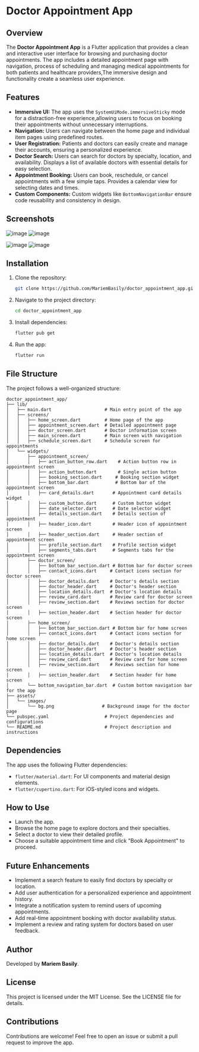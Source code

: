 # Doctor Appointment App

## Overview
The **Doctor Appointment App** is a Flutter application that provides a clean and interactive user interface for browsing and purchasing doctor appointments. The app includes a detailed appointment page with navigation, process of scheduling and managing medical appointments for both patients and healthcare providers,The immersive design and functionality create a seamless user experience.

## Features
- **Immersive UI:** The app uses the `SystemUiMode.immersiveSticky` mode for a distraction-free experience,allowing users to focus on booking their appointments without unnecessary interruptions.
- **Navigation:** Users can navigate between the home page and individual item pages using predefined routes.
- **User Registration:** Patients and doctors can easily create and manage their accounts, ensuring a personalized experience.
- **Doctor Search:**
Users can search for doctors by specialty, location, and availability.
Displays a list of available doctors with essential details for easy selection.
- **Appointment Booking:**
Users can book, reschedule, or cancel appointments with a few simple taps.
Provides a calendar view for selecting dates and times.
- **Custom Components:** Custom widgets like `BottomNavigationBar` ensure code reusability and consistency in design.

## Screenshots

![image](https://github.com/user-attachments/assets/c4759d51-8f97-4d24-9c47-3dbfd7f22841)      ![image](https://github.com/user-attachments/assets/7ee389b6-0804-461d-b4de-b361eab73c40)


![image](https://github.com/user-attachments/assets/bf409ef0-a97c-4e83-bc9c-2b7f99e39045)      ![image](https://github.com/user-attachments/assets/2f7e3b8d-3d54-4f11-b415-5659db77d787)




## Installation
1. Clone the repository:
   ```bash
   git clone https://github.com/MariemBasily/doctor_appointment_app.git
   ```
2. Navigate to the project directory:
   ```bash
   cd doctor_appointment_app
   ```
3. Install dependencies:
   ```bash
   flutter pub get
   ```
4. Run the app:
   ```bash
   flutter run
   ```

## File Structure
The project follows a well-organized structure:
```
doctor_appointment_app/
├── lib/
│   ├── main.dart                    # Main entry point of the app
│   ├── screens/
│   │   ├── home_screen.dart         # Home page of the app
│   │   ├── appointment_screen.dart  # Detailed appointment page
│   │   ├── doctor_screen.dart       # Doctor information screen
│   │   ├── main_screen.dart         # Main screen with navigation
│   │   ├── schedule_screen.dart     # Schedule screen for appointments
│   └── widgets/
│       ├── appointment_screen/
│       │   ├── action_button_row.dart    # Action button row in appointment screen
│       │   ├── action_button.dart        # Single action button
│       │   ├── booking_section.dart     # Booking section widget
│       │   ├── bottom_bar.dart          # Bottom bar of the appointment screen
│       │   ├── card_details.dart       # Appointment card details widget
│       │   ├── custom_button.dart      # Custom button widget
│       │   ├── date_selector.dart      # Date selector widget
│       │   ├── details_section.dart    # Details section of appointment
│       │   ├── header_icon.dart        # Header icon of appointment screen
│       │   ├── header_section.dart     # Header section of appointment screen
│       │   ├── profile_section.dart    # Profile section widget
│       │   ├── segments_tabs.dart      # Segments tabs for the appointment screen
│       ├── doctor_screen/
│       │   ├── bottom_bar_section.dart # Bottom bar for doctor screen
│       │   ├── contact_icons.dart     # Contact icons section for doctor screen
│       │   ├── doctor_details.dart    # Doctor's details section
│       │   ├── doctor_header.dart     # Doctor's header section
│       │   ├── location_details.dart  # Doctor's location details
│       │   ├── review_card.dart       # Review card for doctor screen
│       │   ├── review_section.dart    # Reviews section for doctor screen
│       │   ├── section_header.dart    # Section header for doctor screen
│       ├── home_screen/
│       │   ├── bottom_bar_section.dart # Bottom bar for home screen
│       │   ├── contact_icons.dart     # Contact icons section for home screen
│       │   ├── doctor_details.dart    # Doctor's details section
│       │   ├── doctor_header.dart     # Doctor's header section
│       │   ├── location_details.dart  # Doctor's location details
│       │   ├── review_card.dart       # Review card for home screen
│       │   ├── review_section.dart    # Reviews section for home screen
│       │   ├── section_header.dart    # Section header for home screen
│       └── bottom_navigation_bar.dart  # Custom bottom navigation bar for the app
├── assets/
│   └── images/
│       └── bg.png                  # Background image for the doctor page
└── pubspec.yaml                     # Project dependencies and configurations
└── README.md                        # Project description and instructions
```

## Dependencies
The app uses the following Flutter dependencies:
- `flutter/material.dart`: For UI components and material design elements.
- `flutter/cupertino.dart`: For iOS-styled icons and widgets.

## How to Use
- Launch the app.
- Browse the home page to explore doctors and their specialties.
- Select a doctor to view their detailed profile.
- Choose a suitable appointment time and click "Book Appointment" to proceed.

## Future Enhancements
- Implement a search feature to easily find doctors by specialty or location.
- Add user authentication for a personalized experience and appointment history.
- Integrate a notification system to remind users of upcoming appointments.
- Add real-time appointment booking with doctor availability status.
- Implement a review and rating system for doctors based on user feedback.

## Author
Developed by **Mariem Basily**.

## License
This project is licensed under the MIT License. See the LICENSE file for details.

## Contributions
Contributions are welcome! Feel free to open an issue or submit a pull request to improve the app.
